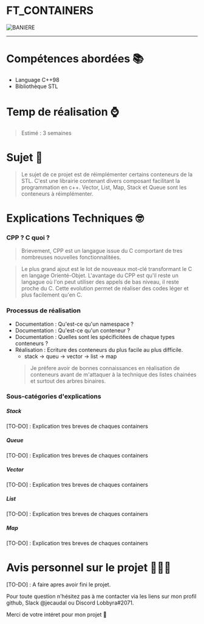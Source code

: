# FT_CONTAINERS

![BANIERE][url_baniere]

---

# Compétences abordées 📚

- Language C++98
- Bibliothèque STL

# Temp de réalisation ⌚️

> Estimé : 3 semaines

# Sujet 📄

> Le sujet de ce projet est de réimplémenter certains conteneurs de la STL.
> C'est une librairie contenant divers composant facilitant la programmation en c++.
> Vector, List, Map, Stack et Queue sont les conteneurs à réimplémenter.

# Explications Techniques 🤓

### CPP ? C quoi ?

> Brievement, CPP est un langague issue du C comportant de tres nombreuses nouvelles fonctionnalitées.

> Le plus grand ajout est le lot de nouveaux mot-clé transformant le C en langage Orienté-Objet. L'avantage du CPP est qu'il reste un langague où l'on peut utiliser des appels de bas niveau, il reste proche du C. Cette evolution permet de réaliser des codes léger et plus facilement qu'en C.

### Processus de réalisation
- Documentation : Qu'est-ce qu'un namespace ?
- Documentation : Qu'est-ce qu'un conteneur ?
- Documentation : Quelles sont les spécificitées de chaque types conteneurs ?
- Réalisation : Ecriture des conteneurs du plus facile au plus difficile.
  - stack -> queu -> vector -> list -> map
  > Je préfere avoir de bonnes connaissances en réalisation de conteneurs avant de m'attaquer à la technique des listes chainées et surtout des arbres binaires.

### Sous-catégories d'explications

##### Stack
[TO-DO] : Explication tres breves de chaques containers

##### Queue
[TO-DO] : Explication tres breves de chaques containers

##### Vector
[TO-DO] : Explication tres breves de chaques containers

##### List
[TO-DO] : Explication tres breves de chaques containers

##### Map
[TO-DO] : Explication tres breves de chaques containers

# Avis personnel sur le projet 👨🏻‍🔬

[TO-DO] : A faire apres avoir fini le projet.

[comments]: <> (Pieds de page)

Pour toute question n'hésitez pas à me contacter via les liens sur mon profil github, Slack @jecaudal ou Discord Lobbyra#2071.

Merci de votre intéret pour mon projet 🙏

[url_baniere]: https://i.imgur.com/fm4exGJ.jpg
